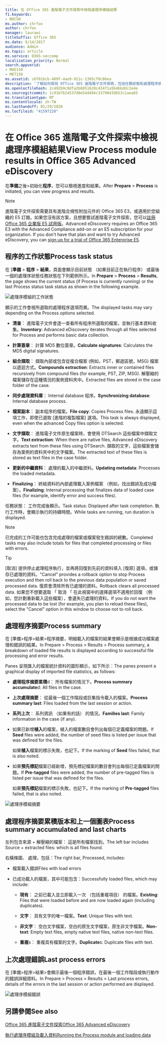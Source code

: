 ```yaml
---
title: 在 Office 365 進階電子文件探索中檢視處理序模組結果
f1.keywords:
- NOCSH
ms.author: chrfox
author: chrfox
manager: laurawi
titleSuffix: Office 365
ms.date: 9/14/2017
audience: Admin
ms.topic: article
ms.service: O365-seccomp
localization_priority: Normal
search.appverid:
- MOE150
- MET150
ms.assetid: c6f016cb-409f-4ae9-911c-1395cf0c86ea
description: '了解如何尋找 Office 365 進階電子文件探索，包括任務狀態和處理程序摘要中執行的處理序模組結果。  '
ms.openlocfilehash: 2c492b9c8dfa2b6851620c434f1a5b4bbddc2e4e
ms.sourcegitcommit: 1c91b7b24537d0e54d484c3379043db53c1aea65
ms.translationtype: MT
ms.contentlocale: zh-TW
ms.lasthandoff: 01/29/2020
ms.locfileid: "41597220"
---
```

# <a name="view-process-module-results-in-office-365-advanced-ediscovery"></a><span data-ttu-id="810a4-103">在 Office 365 進階電子文件探索中檢視處理序模組結果</span><span class="sxs-lookup"><span data-stu-id="810a4-103">View Process module results in Office 365 Advanced eDiscovery</span></span>

<span data-ttu-id="810a4-104">在**準備**之後\>初始化**程序**，您可以檢視進度和結果。</span><span class="sxs-lookup"><span data-stu-id="810a4-104">After **Prepare** \> **Process** is initiated, you can view progress and results.</span></span> 
  
> [!NOTE]
> <span data-ttu-id="810a4-p101">進階電子文件探索需要具有進階合規性附加元件的 Office 365 E3，或適用於您組織的 E5 訂閱。如果您沒有該方案，且想要嘗試進階電子文件探索，您可以[註冊 Office 365 企業版 E5 試用版](https://go.microsoft.com/fwlink/p/?LinkID=698279)。</span><span class="sxs-lookup"><span data-stu-id="810a4-p101">Advanced eDiscovery requires an Office 365 E3 with the Advanced Compliance add-on or an E5 subscription for your organization. If you don't have that plan and want to try Advanced eDiscovery, you can [sign up for a trial of Office 365 Enterprise E5](https://go.microsoft.com/fwlink/p/?LinkID=698279).</span></span> 
  
## <a name="process-task-status"></a><span data-ttu-id="810a4-107">程序的工作狀態</span><span class="sxs-lookup"><span data-stu-id="810a4-107">Process task status</span></span>

<span data-ttu-id="810a4-108">在 [**準備** \> **程序** \> **結果**，頁面會顯示目前狀態 （如果目前正在執行程序） 或最後一個的處理序狀態任務狀態在下列範例所示。</span><span class="sxs-lookup"><span data-stu-id="810a4-108">In **Prepare** \> **Process** \> **Results**, the page shows the current status (if Process is currently running) or the last Process status task status as shown in the following example.</span></span>
  
![處理序模組的工作狀態](media/9430f9e7-a4dd-47c7-ac2e-2c6a60fc948b.png)
  
<span data-ttu-id="810a4-110">顯示的工作會視所選取的處理程序選項而異。</span><span class="sxs-lookup"><span data-stu-id="810a4-110">The displayed tasks may vary depending on the Process options selected.</span></span> 
  
- <span data-ttu-id="810a4-111">**清查**： 進階電子文件會逐一查看所有程序所選取的檔案，並執行基本資料收集。</span><span class="sxs-lookup"><span data-stu-id="810a4-111">**Inventory**: Advanced eDiscovery iterates through all files selected for Process and performs basic data collection.</span></span>
    
- <span data-ttu-id="810a4-112">**計算簽章**： 計算 MD5 數位簽章。</span><span class="sxs-lookup"><span data-stu-id="810a4-112">**Calculate signatures**: Calculates the MD5 digital signatures.</span></span>
    
- <span data-ttu-id="810a4-113">**組合擷取**： 擷取內部或包含從複合檔案 (例如，PST，郵遞區號，MSG) 檔案以遞迴方式。</span><span class="sxs-lookup"><span data-stu-id="810a4-113">**Compounds extraction**: Extracts inner or contained files recursively from compound files (for example, PST, ZIP, MSG).</span></span> <span data-ttu-id="810a4-114">解壓縮的檔案儲存在這種情況的案例資料夾中。</span><span class="sxs-lookup"><span data-stu-id="810a4-114">Extracted files are stored in the case folder of the case.</span></span>
    
- <span data-ttu-id="810a4-115">**同步處理資料庫**： Internal database 程序。</span><span class="sxs-lookup"><span data-stu-id="810a4-115">**Synchronizing database**: Internal database process.</span></span>
    
- <span data-ttu-id="810a4-116">**檔案副本**： 副本程序的檔案。</span><span class="sxs-lookup"><span data-stu-id="810a4-116">**File copy**: Copies Process files.</span></span> <span data-ttu-id="810a4-117">永遠顯示這項工作，即使已選取 [進階的複製檔案] 選項。</span><span class="sxs-lookup"><span data-stu-id="810a4-117">This task is always displayed, even when the advanced Copy files option is selected.</span></span>
    
- <span data-ttu-id="810a4-118">**文字擷取**： 進階電子文件原生檔案時，會使用 DTSearch 這些檔案中擷取文字。</span><span class="sxs-lookup"><span data-stu-id="810a4-118">**Text extraction**: When there are native files, Advanced eDiscovery extracts text from these files using DTSearch.</span></span> <span data-ttu-id="810a4-119">擷取的文字，這些檔案會儲存為案例的資料夾中的文字檔案。</span><span class="sxs-lookup"><span data-stu-id="810a4-119">The extracted text of these files is stored as text files in the case folder.</span></span>
    
- <span data-ttu-id="810a4-120">**更新的中繼資料**： 處理的載入的中繼資料。</span><span class="sxs-lookup"><span data-stu-id="810a4-120">**Updating metadata**: Processes the loaded metadata.</span></span> 
    
- <span data-ttu-id="810a4-121">**Finalizing**： 終結資料的內部處理載入案例檔案 （例如，找出錯誤及成功檔案）。</span><span class="sxs-lookup"><span data-stu-id="810a4-121">**Finalizing**: Internal processing that finalizes data of loaded case files (for example, identify error and success files).</span></span> 
    
<span data-ttu-id="810a4-122">任務狀態： 工作完成後顯示。</span><span class="sxs-lookup"><span data-stu-id="810a4-122">Task status: Displayed after task completion.</span></span> <span data-ttu-id="810a4-123">執行工作時，會顯示執行的持續時間。</span><span class="sxs-lookup"><span data-stu-id="810a4-123">While tasks are running, run duration is displayed.</span></span>
  
> [!NOTE]
> <span data-ttu-id="810a4-124">已完成的工作可能也包含完成處理的檔案或檔案發生錯誤的總數。</span><span class="sxs-lookup"><span data-stu-id="810a4-124">Completed tasks may also include totals for files that completed processing or files with errors.</span></span> 
  
> [!TIP]
> <span data-ttu-id="810a4-125">[取消] 提供停止處理程序執行，並再將回復到先前的資料填入 [復原] 選項，或儲存已處理的資料。</span><span class="sxs-lookup"><span data-stu-id="810a4-125">"Cancel" provides a rollback option to stop Process execution and then roll back to the previous data population or saved processed data.</span></span> <span data-ttu-id="810a4-126">復原會清除所有已處理的資料。</span><span class="sxs-lookup"><span data-stu-id="810a4-126">Rollback clears all processed data.</span></span> <span data-ttu-id="810a4-127">如果您不想要選取 「 取消 「 在此視窗中的選擇選項不適用於回復 （例如，您計劃重新載入這些檔案），會遺失已處理的資料。</span><span class="sxs-lookup"><span data-stu-id="810a4-127">If you do not want the processed data to be lost (for example, you plan to reload these files), select the "Cancel" option in this window to choose not to roll back.</span></span> 
  
## <a name="process-summary"></a><span data-ttu-id="810a4-128">處理程序摘要</span><span class="sxs-lookup"><span data-stu-id="810a4-128">Process summary</span></span>

<span data-ttu-id="810a4-129">在 [準備\>程序\>結果\>程序摘要，明細載入的檔案的結果會顯示是根據成功檔案處理和錯誤的結果。</span><span class="sxs-lookup"><span data-stu-id="810a4-129">In Prepare \> Process \> Results \> Process summary, a breakdown of loaded file results is displayed according to successful file processing and error results.</span></span>
  
<span data-ttu-id="810a4-130">Panes 呈現匯入的檔案統計資料的圖形顯示，如下所示：</span><span class="sxs-lookup"><span data-stu-id="810a4-130">The panes present a graphical display of imported file statistics, as follows:</span></span>
  
- <span data-ttu-id="810a4-131">**處理程序摘要累積**d： 所有檔案的情況下。</span><span class="sxs-lookup"><span data-stu-id="810a4-131">**Process summary accumulate**d: All files in the case.</span></span>
    
- <span data-ttu-id="810a4-132">**上次處理摘要**： 從最後一個工作階段或巨集指令載入的檔案。</span><span class="sxs-lookup"><span data-stu-id="810a4-132">**Process summary last**: Files loaded from the last session or action.</span></span> 
    
- <span data-ttu-id="810a4-133">**系列上次**： 系列資訊 （如果有的話） 的情況。</span><span class="sxs-lookup"><span data-stu-id="810a4-133">**Families last**: Family information in the case (if any).</span></span>
    
- <span data-ttu-id="810a4-134">如果已新增**植入**的檔案，植入的檔案數目會列出每個已定義檔案的問題。</span><span class="sxs-lookup"><span data-stu-id="810a4-134">If **Seed** files were added, the number of seed files is listed per issue that was defined for the files.</span></span> 
    
    <span data-ttu-id="810a4-135">如果**植入**檔案的標示失敗，也記下。</span><span class="sxs-lookup"><span data-stu-id="810a4-135">If the marking of **Seed** files failed, that is also noted.</span></span> 
    
- <span data-ttu-id="810a4-136">如果**預先標記**檔案已經新增，預先標記檔案的數目會列出每個已定義檔案的問題。</span><span class="sxs-lookup"><span data-stu-id="810a4-136">If **Pre-tagged** files were added, the number of pre-tagged files is listed per issue that was defined for the files.</span></span> 
    
    <span data-ttu-id="810a4-137">如果**預先標記**檔案的標示失敗，也記下。</span><span class="sxs-lookup"><span data-stu-id="810a4-137">If the marking of **Pre-tagged** files failed, that is also noted.</span></span> 
    
![處理序模組摘要](media/2086a691-9e3d-4117-beb2-a5c3a9a4cc94.png)
  
## <a name="process-summary-accumulated-and-last-charts"></a><span data-ttu-id="810a4-139">處理程序摘要累積版本和上一個圖表</span><span class="sxs-lookup"><span data-stu-id="810a4-139">Process summary accumulated and last charts</span></span>

<span data-ttu-id="810a4-140">左列包含來源 + 解壓縮的檔案： 這是所有檔案找到。</span><span class="sxs-lookup"><span data-stu-id="810a4-140">The left bar includes Source + extracted files: which is all files found.</span></span> 
  
<span data-ttu-id="810a4-141">右橫條圖、 處理，包括：</span><span class="sxs-lookup"><span data-stu-id="810a4-141">The right bar, Processed, includes:</span></span>
  
- <span data-ttu-id="810a4-142">檔案載入錯誤</span><span class="sxs-lookup"><span data-stu-id="810a4-142">Files with load errors</span></span>
    
- <span data-ttu-id="810a4-143">已成功載入的檔案，其中可能包含：</span><span class="sxs-lookup"><span data-stu-id="810a4-143">Successfully loaded files, which may include:</span></span> 
    
  - <span data-ttu-id="810a4-144">**現有**： 之前已載入並立即載入一次 （包括重複項目） 的檔案。</span><span class="sxs-lookup"><span data-stu-id="810a4-144">**Existing**: Files that were loaded before and are now loaded again (including duplicates).</span></span>
    
  - <span data-ttu-id="810a4-145">**文字**： 具有文字的唯一檔案。</span><span class="sxs-lookup"><span data-stu-id="810a4-145">**Text**: Unique files with text.</span></span>
    
  - <span data-ttu-id="810a4-146">**非文字**： 空白文字檔案，空白的原生文字檔案，原生非文字檔案。</span><span class="sxs-lookup"><span data-stu-id="810a4-146">**Non-text**: Empty text files, empty native text files, native non-text files.</span></span> 
    
  - <span data-ttu-id="810a4-147">**重複**s： 重複具有檔案的文字。</span><span class="sxs-lookup"><span data-stu-id="810a4-147">**Duplicate**s: Duplicate files with text.</span></span>
    
## <a name="last-process-errors"></a><span data-ttu-id="810a4-148">上次處理錯誤</span><span class="sxs-lookup"><span data-stu-id="810a4-148">Last process errors</span></span>

<span data-ttu-id="810a4-149">在 [準備\>程序\>結果\>會顯示最後一個程序錯誤，在最後一個工作階段或執行動作的錯誤詳細資料。</span><span class="sxs-lookup"><span data-stu-id="810a4-149">In Prepare \> Process \> Results \> Last process errors, details of the errors in the last session or action performed are displayed.</span></span>
  
![處理序模組錯誤](media/4771d0f4-4217-445a-9ba4-8b6541c5ad09.png)
  
## <a name="see-also"></a><span data-ttu-id="810a4-151">另請參閱</span><span class="sxs-lookup"><span data-stu-id="810a4-151">See also</span></span>

[<span data-ttu-id="810a4-152">Office 365 進階電子文件探索</span><span class="sxs-lookup"><span data-stu-id="810a4-152">Office 365 Advanced eDiscovery</span></span>](office-365-advanced-ediscovery.md)
  
[<span data-ttu-id="810a4-153">執行處理序模組及載入資料</span><span class="sxs-lookup"><span data-stu-id="810a4-153">Running the Process module and loading data</span></span>](run-the-process-module-and-load-data-in-advanced-ediscovery.md)

